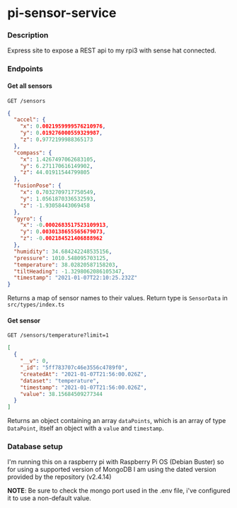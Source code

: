 # pi-sensor-service

### Description

Express site to expose a REST api to my rpi3 with sense hat connected.

### Endpoints

#### Get all sensors

`GET /sensors`

```json
{
  "accel": {
    "x": 0.0021959999576210976,
    "y": 0.019276000559329987,
    "z": 0.9772199988365173
  },
  "compass": {
    "x": 1.4267497062683105,
    "y": 6.271170616149902,
    "z": 44.01911544799805
  },
  "fusionPose": {
    "x": 0.7032709717750549,
    "y": 1.0561870336532593,
    "z": -1.93058443069458
  },
  "gyro": {
    "x": -0.0002683517523109913,
    "y": 0.0030138655565679073,
    "z": -0.002184521406888962
  },
  "humidity": 34.684242248535156,
  "pressure": 1010.548095703125,
  "temperature": 38.02820587158203,
  "tiltHeading": -1.3298062086105347,
  "timestamp": "2021-01-07T22:10:25.232Z"
}
```

Returns a map of sensor names to their values. Return type is `SensorData` in `src/types/index.ts`

#### Get sensor

`GET /sensors/temperature?limit=1`

```json
[
  {
    "__v": 0,
    "_id": "5ff783707c46e3556c4789f0",
    "createdAt": "2021-01-07T21:56:00.026Z",
    "dataset": "temperature",
    "timestamp": "2021-01-07T21:56:00.026Z",
    "value": 38.15684509277344
  }
]

```

Returns an object containing an array `dataPoints`, which is an array of type `DataPoint`, itself an object with a `value` and `timestamp`.

### Database setup

I'm running this on a raspberry pi with Raspberry Pi OS (Debian Buster) so for using a supported version of MongoDB I am using the dated version provided by the repository (v2.4.14)

**NOTE**: Be sure to check the mongo port used in the .env file, i've configured it to use a non-default value.
